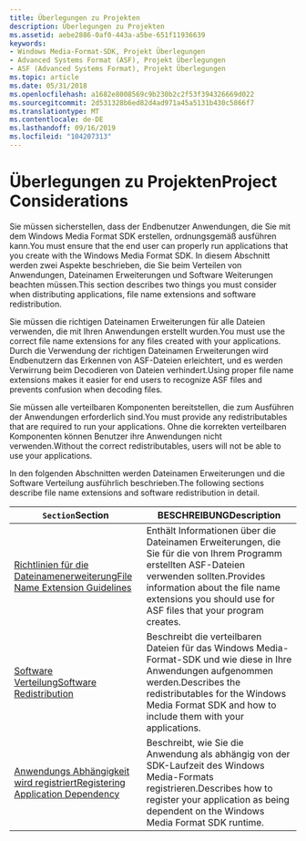 ```yaml
---
title: Überlegungen zu Projekten
description: Überlegungen zu Projekten
ms.assetid: aebe2886-0af0-443a-a5be-651f11936639
keywords:
- Windows Media-Format-SDK, Projekt Überlegungen
- Advanced Systems Format (ASF), Projekt Überlegungen
- ASF (Advanced Systems Format), Projekt Überlegungen
ms.topic: article
ms.date: 05/31/2018
ms.openlocfilehash: a1682e8008569c9b230b2c2f53f394326669d022
ms.sourcegitcommit: 2d531328b6ed82d4ad971a45a5131b430c5866f7
ms.translationtype: MT
ms.contentlocale: de-DE
ms.lasthandoff: 09/16/2019
ms.locfileid: "104207313"
---
```

# <a name="project-considerations"></a><span data-ttu-id="ac4a5-106">Überlegungen zu Projekten</span><span class="sxs-lookup"><span data-stu-id="ac4a5-106">Project Considerations</span></span>

<span data-ttu-id="ac4a5-107">Sie müssen sicherstellen, dass der Endbenutzer Anwendungen, die Sie mit dem Windows Media Format SDK erstellen, ordnungsgemäß ausführen kann.</span><span class="sxs-lookup"><span data-stu-id="ac4a5-107">You must ensure that the end user can properly run applications that you create with the Windows Media Format SDK.</span></span> <span data-ttu-id="ac4a5-108">In diesem Abschnitt werden zwei Aspekte beschrieben, die Sie beim Verteilen von Anwendungen, Dateinamen Erweiterungen und Software Weiterungen beachten müssen.</span><span class="sxs-lookup"><span data-stu-id="ac4a5-108">This section describes two things you must consider when distributing applications, file name extensions and software redistribution.</span></span>

<span data-ttu-id="ac4a5-109">Sie müssen die richtigen Dateinamen Erweiterungen für alle Dateien verwenden, die mit Ihren Anwendungen erstellt wurden.</span><span class="sxs-lookup"><span data-stu-id="ac4a5-109">You must use the correct file name extensions for any files created with your applications.</span></span> <span data-ttu-id="ac4a5-110">Durch die Verwendung der richtigen Dateinamen Erweiterungen wird Endbenutzern das Erkennen von ASF-Dateien erleichtert, und es werden Verwirrung beim Decodieren von Dateien verhindert.</span><span class="sxs-lookup"><span data-stu-id="ac4a5-110">Using proper file name extensions makes it easier for end users to recognize ASF files and prevents confusion when decoding files.</span></span>

<span data-ttu-id="ac4a5-111">Sie müssen alle verteilbaren Komponenten bereitstellen, die zum Ausführen der Anwendungen erforderlich sind.</span><span class="sxs-lookup"><span data-stu-id="ac4a5-111">You must provide any redistributables that are required to run your applications.</span></span> <span data-ttu-id="ac4a5-112">Ohne die korrekten verteilbaren Komponenten können Benutzer ihre Anwendungen nicht verwenden.</span><span class="sxs-lookup"><span data-stu-id="ac4a5-112">Without the correct redistributables, users will not be able to use your applications.</span></span>

<span data-ttu-id="ac4a5-113">In den folgenden Abschnitten werden Dateinamen Erweiterungen und die Software Verteilung ausführlich beschrieben.</span><span class="sxs-lookup"><span data-stu-id="ac4a5-113">The following sections describe file name extensions and software redistribution in detail.</span></span>



| <span data-ttu-id="ac4a5-114">`Section`</span><span class="sxs-lookup"><span data-stu-id="ac4a5-114">Section</span></span>                                                                      | <span data-ttu-id="ac4a5-115">BESCHREIBUNG</span><span class="sxs-lookup"><span data-stu-id="ac4a5-115">Description</span></span>                                                                                                     |
|------------------------------------------------------------------------------|-----------------------------------------------------------------------------------------------------------------|
| [<span data-ttu-id="ac4a5-116">Richtlinien für die Dateinamenerweiterung</span><span class="sxs-lookup"><span data-stu-id="ac4a5-116">File Name Extension Guidelines</span></span>](file-name-extension-guidelines.md)         | <span data-ttu-id="ac4a5-117">Enthält Informationen über die Dateinamen Erweiterungen, die Sie für die von Ihrem Programm erstellten ASF-Dateien verwenden sollten.</span><span class="sxs-lookup"><span data-stu-id="ac4a5-117">Provides information about the file name extensions you should use for ASF files that your program creates.</span></span>     |
| [<span data-ttu-id="ac4a5-118">Software Verteilung</span><span class="sxs-lookup"><span data-stu-id="ac4a5-118">Software Redistribution</span></span>](software-redistribution.md)                       | <span data-ttu-id="ac4a5-119">Beschreibt die verteilbaren Dateien für das Windows Media-Format-SDK und wie diese in Ihre Anwendungen aufgenommen werden.</span><span class="sxs-lookup"><span data-stu-id="ac4a5-119">Describes the redistributables for the Windows Media Format SDK and how to include them with your applications.</span></span> |
| [<span data-ttu-id="ac4a5-120">Anwendungs Abhängigkeit wird registriert</span><span class="sxs-lookup"><span data-stu-id="ac4a5-120">Registering Application Dependency</span></span>](registering-application-dependency.md) | <span data-ttu-id="ac4a5-121">Beschreibt, wie Sie die Anwendung als abhängig von der SDK-Laufzeit des Windows Media-Formats registrieren.</span><span class="sxs-lookup"><span data-stu-id="ac4a5-121">Describes how to register your application as being dependent on the Windows Media Format SDK runtime.</span></span>          |



 

 

 




